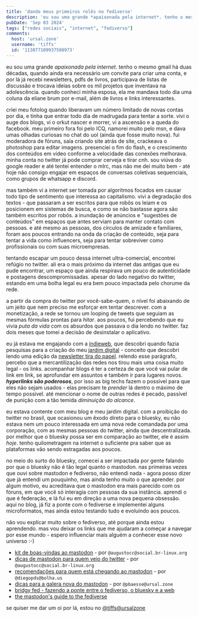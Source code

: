 ```yaml
---
title: 'dando meus primeiros rolês no fediverso'
description: 'eu sou uma grande *apaixonada pela internet*. tenho o mesmo gmail há duas décadas, quando ainda era necessário um convite para criar uma conta, e por lá já recebi newsletters, pdfs de livros, participava de listas de discussão e trocava ideias sobre '
pubDate: 'Sep 03 2024'
tags: ["redes sociais", "internet", "fediverso"]
comments:
  host: 'ursal.zone'
  username: 'tiffs'
  id: '113077109937508973'
---
```

eu sou uma grande *apaixonada pela internet*. tenho o mesmo gmail há duas décadas, quando ainda era necessário um convite para criar uma conta, e por lá já recebi newsletters, pdfs de livros, participava de listas de discussão e trocava ideias sobre os mil projetos que inventava na adolescência. quando conheci minha esposa, ela me mandava todo dia uma coluna da eliane brum por e-mail, além de livros e links interessantes.

criei meu fotolog quando liberavam um número limitado de novas contas por dia, e tinha que entrar todo dia de madrugada para tentar a sorte. vivi o auge dos blogs, vi o orkut nascer e morrer, vi a ascensão e a queda do facebook. meu primeiro fora foi pelo ICQ, namorei muito pelo msn, e dava umas olhadas curiosas no chat do uol (ainda que fosse muito nova). fui moderadora de fóruns, saía criando site atrás de site, crackeava o photoshop para editar imagens. presenciei o fim do flash, e o crescimento dos conteúdos em vídeo conforme a velocidade das conexões melhorava. minha conta no twitter já pode comprar cerveja e tirar cnh. sou viúva do google reader e até tentei entender o mIrc, mas não me dei muito bem - até hoje não consigo engajar em espaços de conversas coletivas sequenciais, como grupos de whatsapp e discord.

mas também vi a internet ser tomada por algoritmos focados em causar todo tipo de sentimento que interessa ao capitalismo. vivi a degradação dos textos - que passaram a ser escritos para que robôs os leiam e os posicionem em sistemas de busca, e como se não bastasse agora são também escritos por robôs. a inundação de anúncios e "sugestões de conteúdos" em espaços que antes serviam para manter contato com pessoas. e até mesmo as pessoas, dos círculos de amizade e familiares, foram aos poucos entrando na onda da criação de conteúdo, seja para tentar a vida como influencers, seja para tentar sobreviver como profissionais ou com suas microempresas.

tentando escapar um pouco dessa internet ultra-comercial, encontrei refúgio no twitter. ali era o mais próximo da internet das antigas que eu pude encontrar, um espaço que ainda respirava um pouco de autenticidade e postagens descompromissadas. apesar do lado negativo do twitter, estando em uma bolha legal eu era bem pouco impactada pelo chorume da rede.

a partir da compra do twitter por você-sabe-quem, o nível foi abaixando de um jeito que nem preciso me esforçar em tentar descrever. com a monetização, a rede se tornou um looping de tweets que seguiam as mesmas fórmulas prontas para *hitar*. aos poucos, fui percebendo que eu vivia *puta da vida* com os absurdos que passava o dia lendo no twitter. faz dois meses que tomei a decisão de desinstalar o aplicativo.

eu já estava me engajando com a [indieweb](https://indieweb.org), que descobri quando fazia pesquisas para a criação do meu [jardim digital](https://wiki.tiffs.dev) - conceito que descobri lendo uma edição da [newsletter tira do papel](https://tiradopapel.substack.com/). relendo esse parágrafo, percebo que a mercantilização das redes nos tirou mais uma coisa muito legal - os links. acompanhar blogs é ter a certeza de que você vai pular de link em link, se aprofundar em assuntos e também ir para lugares novos. ***hyperlinks são poderosos***, por isso as big techs fazem o possível para que eles não sejam usados - elas precisam te *prender* lá dentro o máximo de tempo possível. até mencionar o nome de outras redes é pecado, passível de punição com a tão temida *diminuição do alcance*.

eu estava contente com meu blog e meu jardim digital. com a proibição do twitter no brasil, que ocasionou um êxodo direto para o bluesky, eu não estava nem um pouco interessada em uma nova rede comandada por uma corporação, com as mesmas pessoas do twitter, ainda que descentralizada. por melhor que o bluesky possa ser em comparação ao twitter, ele é assim *hoje*. tenho quilometragem na internet o suficiente pra saber que as plataformas vão sendo estragadas aos poucos.

no meio do surto do bluesky, comecei a ser impactada por gente falando por que o bluesky não é tão legal quanto o mastodon. nas primeiras vezes que ouvi sobre mastodon e fediverso, não entendi nada - agora posso dizer que já entendi um pouquinho, mas ainda tenho muito o que aprender. por algum motivo, eu acreditava que o mastodon era mais parecido com os fóruns, em que você só interagia com pessoas da sua instância. aprendi o que é federação, e lá fui eu em direção a uma nova pequena obsessão. aqui no blog, já fiz a ponte com o fediverse e implementei alguns microformatos, mas ainda estou testando tudo e evoluindo aos poucos.

não vou explicar muito sobre o fediverso, até porque ainda estou aprendendo. mas vou deixar os links que me ajudaram a começar a navegar por esse mundo - espero influenciar mais alguém a conhecer esse novo universo :-)

- [kit de boas-vindas ao mastodon](https://social.br-linux.org/@augustocc/110152361513063938) - por `@augustocc@social.br-linux.org`
- [dicas de mastodon para quem veio do twitter](hhttps://social.br-linux.org/@augustocc/110238313464659826) - por `@augustocc@social.br-linux.org`
- [recomendações para quem está chegando ao mastodon](https://bolha.us/@diegopds/113058227322541448) - por `@diegopds@bolha.us`
- [dicas para a galera nova do mastodon](https://ursal.zone/@pbaesse/112282366828058260) - por `@pbaesse@ursal.zone`
- [bridgy fed - fazendo a ponte entre o fediverso, o bluesky e a web](https://fed.brid.gy/docs) 
- [the mastodon's guide to the fediverse](https://controlaltdelete.technology/articles/the-mastodons-guide-to-the-fediverse.html)

se quiser me dar um oi por lá, estou no [@tiffs@ursalzone](https://ursal.zone/@tiffs)